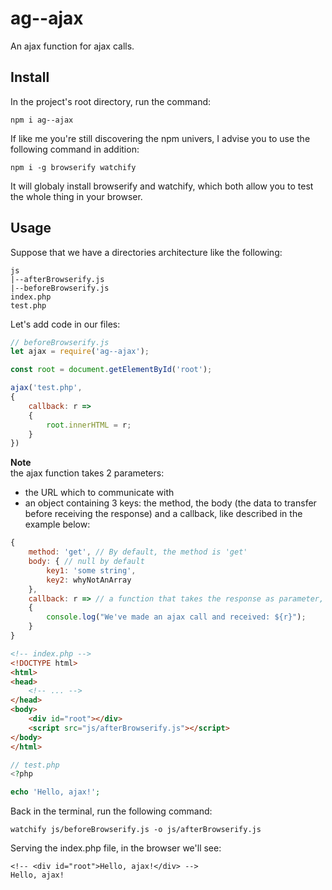 # ag--ajax
An ajax function for ajax calls.

## Install
In the project's root directory, run the command:
```console
npm i ag--ajax
```
If like me you're still discovering the npm univers, I advise you to use the following command in addition:
```console
npm i -g browserify watchify
```
It will globaly install browserify and watchify, which both allow you to test the whole thing in your browser.

## Usage
Suppose that we have a directories architecture like the following:
```tree
js
|--afterBrowserify.js
|--beforeBrowserify.js
index.php
test.php
```

Let's add code in our files:

```js
// beforeBrowserify.js
let ajax = require('ag--ajax');

const root = document.getElementById('root');

ajax('test.php',
{
    callback: r =>
    {
        root.innerHTML = r;
    }
})
```
**Note**  
the ajax function takes 2 parameters:  
- the URL which to communicate with
- an object containing 3 keys: the method, the body (the data to transfer before receiving the response) and a callback, like described in the example below:  
```js
{
    method: 'get', // By default, the method is 'get'
    body: { // null by default
        key1: 'some string',
        key2: whyNotAnArray
    },
    callback: r => // a function that takes the response as parameter, null by default
    {
        console.log("We've made an ajax call and received: ${r}");
    } 
}
```

```html
<!-- index.php -->
<!DOCTYPE html>
<html>
<head>
    <!-- ... -->
</head>
<body>
    <div id="root"></div>
    <script src="js/afterBrowserify.js"></script>
</body>
</html>
```

```php
// test.php
<?php

echo 'Hello, ajax!';
```

Back in the terminal, run the following command:
```console
watchify js/beforeBrowserify.js -o js/afterBrowserify.js
```

Serving the index.php file, in the browser we'll see:
```browser
<!-- <div id="root">Hello, ajax!</div> -->
Hello, ajax!
```

